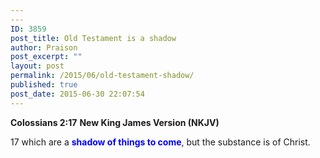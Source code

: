 ```yaml
---
---
ID: 3859
post_title: Old Testament is a shadow
author: Praison
post_excerpt: ""
layout: post
permalink: /2015/06/old-testament-shadow/
published: true
post_date: 2015-06-30 22:07:54
---
```

<strong>Colossians 2:17</strong>
<strong> New King James Version (NKJV)</strong>

17 which are a <span style="color: #0000ff;"><strong>shadow of things to come</strong></span>, but the substance is of Christ.